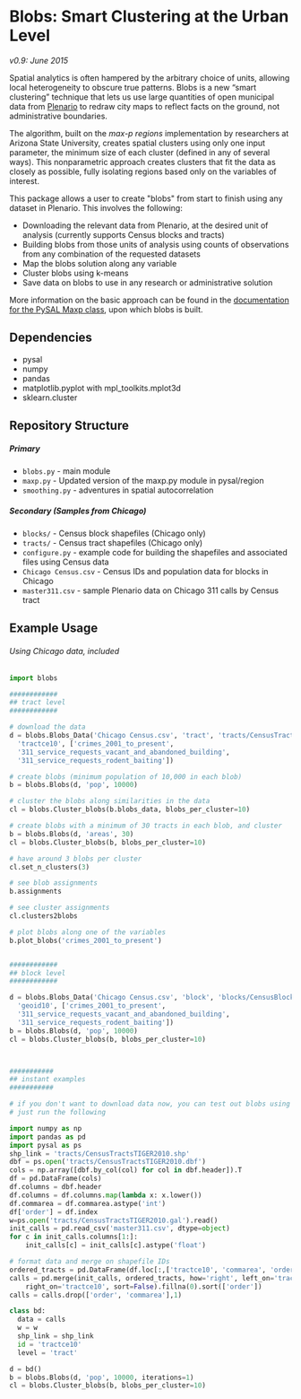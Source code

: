 Blobs: Smart Clustering at the Urban Level
=====

*v0.9: June 2015*

Spatial analytics is often hampered by the arbitrary choice of units, allowing local heterogeneity to obscure true patterns. Blobs is a new “smart clustering” technique that lets us use large quantities of open municipal data from [Plenario](http://plenar.io) to redraw city maps to reflect facts on the ground, not administrative boundaries. 

The algorithm, built on the *max-p regions* implementation by researchers at Arizona State University, creates spatial clusters using only one input parameter, the minimum size of each cluster (defined in any of several ways). This nonparametric approach creates clusters that fit the data as closely as possible, fully isolating regions based only on the variables of interest.  

This package allows a user to create "blobs" from start to finish using any dataset in Plenario. This involves the following:

* Downloading the relevant data from Plenario, at the desired unit of analysis (currently supports Census blocks and tracts)
* Building blobs from those units of analysis using counts of observations from any combination of the requested datasets
* Map the blobs solution along any variable
* Cluster blobs using k-means
* Save data on blobs to use in any research or administrative solution

More information on the basic approach can be found in the [documentation for the PySAL Maxp class](http://www.pysal.org/library/region/maxp.html), upon which blobs is built. 


Dependencies
------------

* pysal
* numpy
* pandas
* matplotlib.pyplot with mpl_toolkits.mplot3d
* sklearn.cluster

Repository Structure
------------

##### Primary

* `blobs.py` - main module
* `maxp.py` - Updated version of the maxp.py module in pysal/region 
* `smoothing.py` - adventures in spatial autocorrelation

##### Secondary (Samples from Chicago)

* `blocks/` - Census block shapefiles (Chicago only)
* `tracts/` - Census tract shapefiles (Chicago only)
* `configure.py` - example code for building the shapefiles and associated files using Census data
* `Chicago Census.csv` - Census IDs and population data for blocks in Chicago
* `master311.csv` - sample Plenario data on Chicago 311 calls by Census tract

  
Example Usage
----------------------
######  Using Chicago data, included

```python
import blobs

############
## tract level
############

# download the data
d = blobs.Blobs_Data('Chicago Census.csv', 'tract', 'tracts/CensusTractsTIGER2010.shp', 
  'tractce10', ['crimes_2001_to_present', 
  '311_service_requests_vacant_and_abandoned_building', 
  '311_service_requests_rodent_baiting'])

# create blobs (minimum population of 10,000 in each blob)
b = blobs.Blobs(d, 'pop', 10000)

# cluster the blobs along similarities in the data
cl = blobs.Cluster_blobs(b.blobs_data, blobs_per_cluster=10)

# create blobs with a minimum of 30 tracts in each blob, and cluster
b = blobs.Blobs(d, 'areas', 30)
cl = blobs.Cluster_blobs(b, blobs_per_cluster=10)

# have around 3 blobs per cluster
cl.set_n_clusters(3)

# see blob assignments
b.assignments

# see cluster assignments
cl.clusters2blobs

# plot blobs along one of the variables
b.plot_blobs('crimes_2001_to_present')


############
## block level
############

d = blobs.Blobs_Data('Chicago Census.csv', 'block', 'blocks/CensusBlockTIGER2010.shp', 
  'geoid10', ['crimes_2001_to_present', 
  '311_service_requests_vacant_and_abandoned_building', 
  '311_service_requests_rodent_baiting'])
b = blobs.Blobs(d, 'pop', 10000)
cl = blobs.Cluster_blobs(b, blobs_per_cluster=10)



###########
## instant examples
###########

# if you don't want to download data now, you can test out blobs using some included data
# just run the following

import numpy as np
import pandas as pd
import pysal as ps
shp_link = 'tracts/CensusTractsTIGER2010.shp'
dbf = ps.open('tracts/CensusTractsTIGER2010.dbf')
cols = np.array([dbf.by_col(col) for col in dbf.header]).T
df = pd.DataFrame(cols)
df.columns = dbf.header
df.columns = df.columns.map(lambda x: x.lower())
df.commarea = df.commarea.astype('int')
df['order'] = df.index
w=ps.open('tracts/CensusTractsTIGER2010.gal').read()
init_calls = pd.read_csv('master311.csv', dtype=object)
for c in init_calls.columns[1:]:
    init_calls[c] = init_calls[c].astype('float')

# format data and merge on shapefile IDs
ordered_tracts = pd.DataFrame(df.loc[:,['tractce10', 'commarea', 'order']])
calls = pd.merge(init_calls, ordered_tracts, how='right', left_on='tractID', 
    right_on='tractce10', sort=False).fillna(0).sort(['order'])
calls = calls.drop(['order', 'commarea'],1)

class bd:
  data = calls
  w = w
  shp_link = shp_link
  id = 'tractce10'
  level = 'tract'

d = bd()
b = blobs.Blobs(d, 'pop', 10000, iterations=1)
cl = blobs.Cluster_blobs(b, blobs_per_cluster=10)


```



